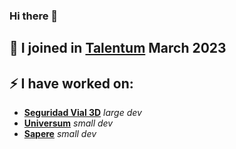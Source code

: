 ### Hi there 👋

🌱 I joined in [Talentum](https://github.com/TalentumLAB) March 2023
--
⚡ I have worked on:
--
- [**Seguridad Vial 3D**](https://github.com/TalentumLAB/SeguridadVial3D) _large dev_
- [**Universum**](https://github.com/TalentumLAB/Universum) _small dev_
- [**Sapere**](https://github.com/TalentumLAB/sapere-aude-unity) _small dev_
